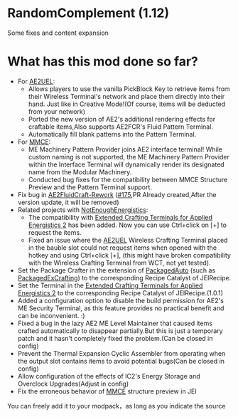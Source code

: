 # RandomComplement (1.12)

Some fixes and content expansion

# What has this mod done so far?

 - For [AE2UEL](https://github.com/AE2-UEL/Applied-Energistics-2):
   - Allows players to use the vanilla PickBlock Key to retrieve items from their Wireless Terminal's network and place them directly into their hand. Just like in Creative Mode!(Of course, items will be deducted from your network)
   - Ported the new version of AE2's additional rendering effects for craftable items,Also supports AE2FCR's Fluid Pattern Terminal.
   - Automatically fill blank patterns into the Pattern Terminal.
 - For [MMCE](https://github.com/NovaEngineering-Source/ModularMachinery-Community-Edition):
   - ME Machinery Pattern Provider joins AE2 interface terminal! While custom naming is not supported, the ME Machinery Pattern Provider within the Interface Terminal will dynamically render its designated name from the Modular Machinery.
   - Conducted bug fixes for the compatibility between MMCE Structure Preview and the Pattern Terminal support.
 - Fix bug in [AE2FluidCraft-Rework](https://github.com/Circulate233/AE2FluidCraft-Rework) ([#175](https://github.com/AE2-UEL/AE2FluidCraft-Rework/issues/175),PR Already created,After the version update, it will be removed)
 - Related projects with [NotEnoughEnergistics](https://github.com/vfyjxf/NotEnoughEnergistics):
   - The compatibility with [Extended Crafting Terminals for Applied Energistics 2](https://github.com/0xC4DE/Extended-Crafting-Terminals-For-AE2) has been added. Now you can use Ctrl+click on [+] to request the items.
   - Fixed an issue where the [AE2UEL](https://github.com/AE2-UEL/Applied-Energistics-2) Wireless Crafting Terminal placed in the bauble slot could not request items when opened with the hotkey and using Ctrl+click [+], (this might have broken compatibility with the Wireless Crafting Terminal from WCT, not yet tested).
 - Set the Package Crafter in the extension of [PackagedAuto](https://github.com/TheLMiffy1111/PackagedAuto) (such as [PackagedExCrafting](https://github.com/TheLMiffy1111/PackagedExCrafting)) to the corresponding Recipe Catalyst of JEIRecipe.
 - Set the Terminal in the [Extended Crafting Terminals for Applied Energistics 2](https://github.com/0xC4DE/Extended-Crafting-Terminals-For-AE2) to the corresponding Recipe Catalyst of JEIRecipe.(1.0.1)
- Added a configuration option to disable the build permission for AE2's ME Security Terminal, as this feature provides no practical benefit and can be inconvenient. :)
- Fixed a bug in the lazy AE2 ME Level Maintainer that caused items crafted automatically to disappear partially.But this is just a temporary patch and it hasn't completely fixed the problem.(Can be closed in config)
- Prevent the Thermal Expansion Cyclic Assembler from operating when the output slot contains items to avoid potential bugs(Can be closed in config)
- Allow configuration of the effects of IC2's Energy Storage and Overclock Upgrades(Adjust in config)
- Fix the erroneous behavior of [MMCE](https://github.com/NovaEngineering-Source/ModularMachinery-Community-Edition) structure preview in JEI

You can freely add it to your modpack，as long as you indicate the source

